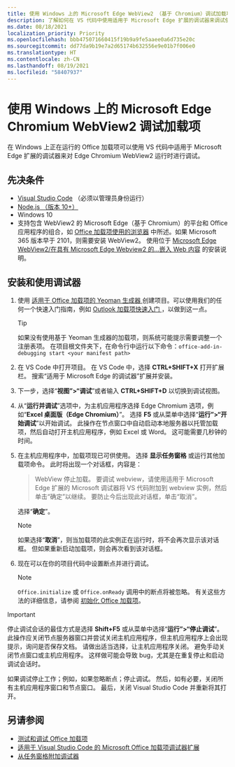 ```yaml
---
title: 使用 Windows 上的 Microsoft Edge WebView2 （基于 Chromium）调试加载项
description: 了解如何在 VS 代码中使用适用于 Microsoft Edge 扩展的调试器来调试使用 Microsoft Edge WebView2（基于 Chromium）的 Office 加载项。
ms.date: 08/18/2021
localization_priority: Priority
ms.openlocfilehash: bbb475071660415f19b9a9fe5aaee0a6d735e20c
ms.sourcegitcommit: dd77da9b19e7a2d65174b632556e9e01b7f006e0
ms.translationtype: HT
ms.contentlocale: zh-CN
ms.lasthandoff: 08/19/2021
ms.locfileid: "58407937"
---
```

# <a name="debug-add-ins-on-windows-using-edge-chromium-webview2"></a>使用 Windows 上的 Microsoft Edge Chromium WebView2 调试加载项

在 Windows 上正在运行的 Office 加载项可以使用 VS 代码中适用于 Microsoft Edge 扩展的调试器来对 Edge Chromium WebView2 运行时进行调试。

## <a name="prerequisites"></a>先决条件

- [Visual Studio Code](https://code.visualstudio.com/) （必须以管理员身份运行）
- [Node.js （版本 10+）](https://nodejs.org/)
- Windows 10
- 支持包含 WebView2 的 Microsoft Edge（基于 Chromium）的平台和 Office 应用程序的组合，如 [ Office 加载项使用的浏览器](../concepts/browsers-used-by-office-web-add-ins.md) 中所述。如果 Microsoft 365 版本早于 2101，则需要安装 WebView2。 使用位于 [Microsoft Edge WebView2/在具有 Microsoft Edge Webview2 的...嵌入 Web 内容](https://developer.microsoft.com/microsoft-edge/webview2/) 的安装说明。

## <a name="install-and-use-the-debugger"></a>安装和使用调试器

1. 使用 [ 适用于 Office 加载项的 Yeoman 生成器 ](https://github.com/OfficeDev/generator-office) 创建项目。可以使用我们的任何一个快速入门指南，例如 [Outlook 加载项快速入门 ](../quickstarts/outlook-quickstart.md)，以做到这一点。

    > [!TIP]
    > 如果没有使用基于 Yeoman 生成器的加载项，则系统可能提示需要调整一个注册表项。 在项目根文件夹下，在命令行中运行以下命令：`office-add-in-debugging start <your manifest path>`

1. 在 VS Code 中打开项目。 在 VS Code 中，选择 **CTRL+SHIFT+X** 打开扩展栏。 搜索“适用于 Microsoft Edge 的调试器”扩展并安装。

1. 下一步，选择“**视图”>“调试**”或者输入 **CTRL+SHIFT+D** 以切换到调试视图。

1. 从“**运行并调试**”选项中，为主机应用程序选择 Edge Chromium 选项，例如“**Excel 桌面版（Edge Chromium）**”。 选择 **F5** 或从菜单中选择“**运行”>“开始调试**”以开始调试。 此操作在节点窗口中自动启动本地服务器以托管加载项，然后自动打开主机应用程序，例如 Excel 或 Word。 这可能需要几秒钟的时间。

1. 在主机应用程序中，加载项现已可供使用。 选择 **显示任务窗格** 或运行其他加载项命令。 此时将出现一个对话框，内容是：

   > WebView 停止加载。
   > 要调试 webview，请使用适用于 Microsoft Edge 扩展的 Microsoft 调试器将 VS 代码附加到 webview 实例，然后单击“确定”以继续。 要防止今后出现此对话框，单击“取消”。

   选择“**确定**”。

   > [!NOTE]
   > 如果选择“**取消**”，则当加载项的此实例正在运行时，将不会再次显示该对话框。 但如果重新启动加载项，则会再次看到该对话框。

1. 现在可以在你的项目代码中设置断点并进行调试。

   > [!NOTE]
   > `Office.initialize` 或 `Office.onReady` 调用中的断点将被忽略。 有关这些方法的详细信息，请参阅 [初始化 Office 加载项](../develop/initialize-add-in.md)。

> [!IMPORTANT]
> 停止调试会话的最佳方式是选择 **Shift+F5** 或从菜单中选择“**运行”>“停止调试**”。 此操作应关闭节点服务器窗口并尝试关闭主机应用程序，但主机应用程序上会出现提示，询问是否保存文档。 请做出适当选择，让主机应用程序关闭。 避免手动关闭节点窗口或主机应用程序。 这样做可能会导致 bug，尤其是在重复停止和启动调试会话时。
>
> 如果调试停止工作；例如，如果忽略断点；停止调试。 然后，如有必要，关闭所有主机应用程序窗口和节点窗口。 最后，关闭 Visual Studio Code 并重新将其打开。

## <a name="see-also"></a>另请参阅

- [测试和调试 Office 加载项](test-debug-office-add-ins.md)
- [适用于 Visual Studio Code 的 Microsoft Office 加载项调试器扩展](debug-with-vs-extension.md)
- [从任务窗格附加调试器](attach-debugger-from-task-pane.md)
